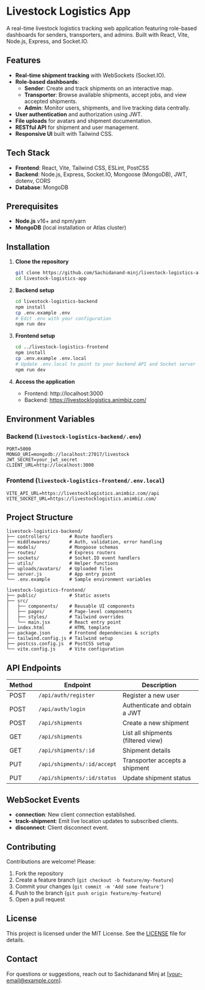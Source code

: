 # Livestock Logistics App

A real-time livestock logistics tracking web application featuring role-based dashboards for senders, transporters, and admins. Built with React, Vite, Node.js, Express, and Socket.IO.

## Features

- **Real-time shipment tracking** with WebSockets (Socket.IO).
- **Role-based dashboards**:
  - **Sender**: Create and track shipments on an interactive map.
  - **Transporter**: Browse available shipments, accept jobs, and view accepted shipments.
  - **Admin**: Monitor users, shipments, and live tracking data centrally.
- **User authentication** and authorization using JWT.
- **File uploads** for avatars and shipment documentation.
- **RESTful API** for shipment and user management.
- **Responsive UI** built with Tailwind CSS.

## Tech Stack

- **Frontend**: React, Vite, Tailwind CSS, ESLint, PostCSS
- **Backend**: Node.js, Express, Socket.IO, Mongoose (MongoDB), JWT, dotenv, CORS
- **Database**: MongoDB

## Prerequisites

- **Node.js** v16+ and npm/yarn
- **MongoDB** (local installation or Atlas cluster)

## Installation

1. **Clone the repository**
   ```bash
   git clone https://github.com/Sachidanand-minj/livestock-logistics-app.git
   cd livestock-logistics-app
   ```

2. **Backend setup**
   ```bash
   cd livestock-logistics-backend
   npm install
   cp .env.example .env
   # Edit .env with your configuration
   npm run dev
   ```

3. **Frontend setup**
   ```bash
   cd ../livestock-logistics-frontend
   npm install
   cp .env.example .env.local
   # Update .env.local to point to your backend API and Socket server
   npm run dev
   ```

4. **Access the application**
   - Frontend: http://localhost:3000
   - Backend:  https://livestocklogistics.animbiz.com/

## Environment Variables

### Backend (`livestock-logistics-backend/.env`)
```
PORT=5000
MONGO_URI=mongodb://localhost:27017/livestock
JWT_SECRET=your_jwt_secret
CLIENT_URL=http://localhost:3000
```

### Frontend (`livestock-logistics-frontend/.env.local`)
```env
VITE_API_URL=https://livestocklogistics.animbiz.com//api
VITE_SOCKET_URL=https://livestocklogistics.animbiz.com/
```

## Project Structure

```
livestock-logistics-backend/
├── controllers/       # Route handlers
├── middlewares/       # Auth, validation, error handling
├── models/            # Mongoose schemas
├── routes/            # Express routers
├── sockets/           # Socket.IO event handlers
├── utils/             # Helper functions
├── uploads/avatars/   # Uploaded files
├── server.js          # App entry point
└── .env.example       # Sample environment variables

livestock-logistics-frontend/
├── public/            # Static assets
├── src/
│   ├── components/    # Reusable UI components
│   ├── pages/         # Page-level components
│   ├── styles/        # Tailwind overrides
│   └── main.jsx       # React entry point
├── index.html         # HTML template
├── package.json       # Frontend dependencies & scripts
├── tailwind.config.js # Tailwind setup
├── postcss.config.js  # PostCSS setup
└── vite.config.js     # Vite configuration
```

## API Endpoints

| Method | Endpoint                     | Description                        |
|--------|------------------------------|------------------------------------|
| POST   | `/api/auth/register`         | Register a new user                |
| POST   | `/api/auth/login`            | Authenticate and obtain a JWT      |
| POST   | `/api/shipments`             | Create a new shipment              |
| GET    | `/api/shipments`             | List all shipments (filtered view) |
| GET    | `/api/shipments/:id`         | Shipment details                   |
| PUT    | `/api/shipments/:id/accept`  | Transporter accepts a shipment     |
| PUT    | `/api/shipments/:id/status`  | Update shipment status             |

## WebSocket Events

- **connection**: New client connection established.
- **track-shipment**: Emit live location updates to subscribed clients.
- **disconnect**: Client disconnect event.

## Contributing

Contributions are welcome! Please:

1. Fork the repository
2. Create a feature branch (`git checkout -b feature/my-feature`)
3. Commit your changes (`git commit -m 'Add some feature'`)
4. Push to the branch (`git push origin feature/my-feature`)
5. Open a pull request

## License

This project is licensed under the MIT License. See the [LICENSE](LICENSE) file for details.

## Contact

For questions or suggestions, reach out to Sachidanand Minj at [your-email@example.com].

